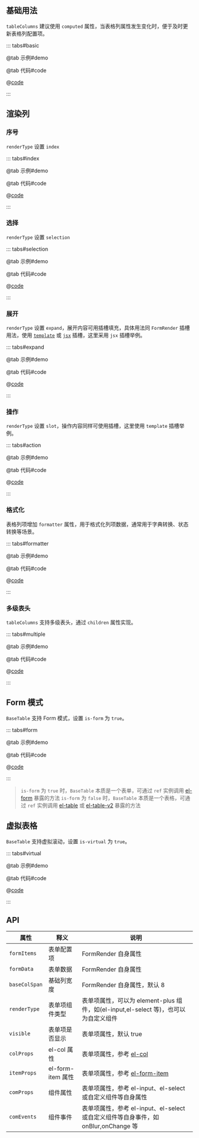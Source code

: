 ## 基础用法

`tableColumns` 建议使用 `computed` 属性，当表格列属性发生变化时，便于及时更新表格列配置项。

::: tabs#basic

@tab 示例#demo

<BaseTableBasic />

@tab 代码#code

@[code](./.vuepress/components/BaseTable/basic.vue)

:::

## 渲染列

### 序号

`renderType` 设置 `index`

::: tabs#index

@tab 示例#demo

<BaseTableIndex />

@tab 代码#code

@[code](./.vuepress/components/BaseTable/index.vue)

:::

### 选择

`renderType` 设置 `selection`

::: tabs#selection

@tab 示例#demo

<BaseTableSelection />

@tab 代码#code

@[code](./.vuepress/components/BaseTable/selection.vue)

:::

### 展开

`renderType` 设置 `expand`，展开内容可用插槽填充，具体用法同 `FormRender` 插槽用法，使用 [`template`](form-render.html#template-插槽) 或 [`jsx`](form-render.html#jsx-插槽) 插槽，这里采用 `jsx` 插槽举例。

::: tabs#expand

@tab 示例#demo

<BaseTableExpand />

@tab 代码#code

@[code](./.vuepress/components/BaseTable/expand.vue)

:::

### 操作

`renderType` 设置 `slot`，操作内容同样可使用插槽，这里使用 `template` 插槽举例。

::: tabs#action

@tab 示例#demo

<BaseTableAction />

@tab 代码#code

@[code](./.vuepress/components/BaseTable/action.vue)

:::

### 格式化

表格列项增加 `formatter` 属性，用于格式化列项数据，通常用于字典转换、状态转换等场景。

::: tabs#formatter

@tab 示例#demo

<BaseTableFormatter />

@tab 代码#code

@[code](./.vuepress/components/BaseTable/formatter.vue)

:::

### 多级表头

`tableColumns` 支持多级表头，通过 `children` 属性实现。

::: tabs#multiple

@tab 示例#demo

<BaseTableMultiple />

@tab 代码#code

@[code](./.vuepress/components/BaseTable/multiple.vue)

:::

## Form 模式

`BaseTable` 支持 Form 模式，设置 `is-form` 为 `true`。

::: tabs#form

@tab 示例#demo

<BaseTableForm />

@tab 代码#code

@[code](./.vuepress/components/BaseTable/form.vue)

:::

> `is-form` 为 `true` 时，`BaseTable` 本质是一个表单，可通过 `ref` 实例调用 [el-form](https://cn.element-plus.org/zh-CN/component/form#form-exposes) 暴露的方法
> `is-form` 为 `false` 时，`BaseTable` 本质是一个表格，可通过 `ref` 实例调用 [el-table](https://cn.element-plus.org/zh-CN/component/table#table-exposes) 或 [el-table-v2](https://cn.element-plus.org/zh-CN/component/table-v2#tablev2-exposes) 暴露的方法

## 虚拟表格

`BaseTable` 支持虚拟滚动，设置 `is-virtual` 为 `true`。

::: tabs#virtual

@tab 示例#demo

<BaseTableVirtual />

@tab 代码#code

@[code](./.vuepress/components/BaseTable/virtual.vue)

:::

## API

| 属性          | 释义              | 说明                                                                                                  |
| ------------- | ----------------- | ----------------------------------------------------------------------------------------------------- |
| `formItems`   | 表单配置项        | FormRender 自身属性                                                                                   |
| `formData`    | 表单数据          | FormRender 自身属性                                                                                   |
| `baseColSpan` | 基础列宽度        | FormRender 自身属性，默认 8                                                                           |
| `renderType`  | 表单项组件类型    | 表单项属性，可以为 element-plus 组件，如(el-input,el-select 等)，也可以为自定义组件                   |
| `visible`     | 表单项是否显示    | 表单项属性，默认 true                                                                                 |
| `colProps`    | el-col 属性       | 表单项属性，参考 [el-col](https://cn.element-plus.org/zh-CN/component/layout#col-api)                 |
| `itemProps`   | el-form-item 属性 | 表单项属性，参考 [el-form-item](https://cn.element-plus.org/zh-CN/component/form#formitem-attributes) |
| `comProps`    | 组件属性          | 表单项属性，参考 el-input、el-select 或自定义组件等自身属性                                           |
| `comEvents`   | 组件事件          | 表单项属性，参考 el-input、el-select 或自定义组件等自身事件，如 onBlur,onChange 等                    |
